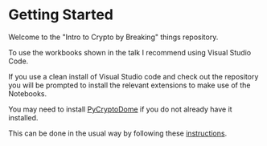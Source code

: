 # Getting Started

Welcome to the "Intro to Crypto by Breaking" things repository. 

To use the workbooks shown in the talk I recommend using Visual Studio Code. 

If you use a clean install of Visual Studio code and check out the repository you will be prompted to install the relevant extensions to make use of the Notebooks.

You may need to install [PyCryptoDome](https://pycryptodome.readthedocs.io/en/latest/index.html) if you do not already have it installed.

This can be done in the usual way by following these [instructions](https://pycryptodome.readthedocs.io/en/latest/src/installation.html).
